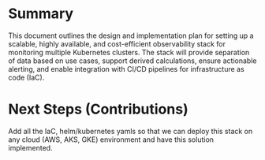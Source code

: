 # Summary
This document outlines the design and implementation plan for setting up a scalable, highly available, and cost-efficient observability stack for monitoring multiple Kubernetes clusters. The stack will provide separation of data based on use cases, support derived calculations, ensure actionable alerting, and enable integration with CI/CD pipelines for infrastructure as code (IaC).

# Next Steps (Contributions)

Add all the IaC, helm/kubernetes yamls so that we can deploy this stack on any cloud (AWS, AKS, GKE) environment and have this solution implemented. 
